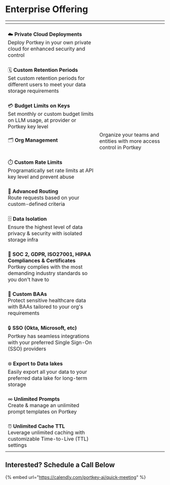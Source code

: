 # Enterprise Offering



<table data-card-size="large" data-view="cards" data-full-width="true"><thead><tr><th></th><th></th></tr></thead><tbody><tr><td><br>☁️ <strong>Private Cloud Deployments</strong><br>Deploy Portkey in your own private cloud for enhanced security and control<br></td><td></td></tr><tr><td><br>🗓️ <strong>Custom Retention Periods</strong><br>Set custom retention periods for different users to meet your data storage requirements<br></td><td></td></tr><tr><td><br>💳 <strong>Budget Limits on Keys</strong><br>Set monthly or custom budget limits on LLM usage, at provider or Portkey key level<br></td><td></td></tr><tr><td><p></p><p>🗂️ <strong>Org Management</strong></p></td><td>Organize your teams and entities with more access control in Portkey</td></tr><tr><td><br>⏱️ <strong>Custom Rate Limits</strong><br>Programatically set rate limits at API key level and prevent abuse<br></td><td></td></tr><tr><td><br>🚦 <strong>Advanced Routing</strong><br>Route requests based on your custom-defined criteria<br></td><td></td></tr><tr><td><br>🗄️ <strong>Data Isolation</strong><br>Ensure the highest level of data privacy &#x26; security with isolated storage infra<br></td><td></td></tr><tr><td><br>📑 <strong>SOC 2, GDPR, ISO27001, HIPAA Compliances &#x26; Certificates</strong><br>Portkey complies with the most demanding industry standards so you don't have to<br></td><td></td></tr><tr><td><br>🤝 <strong>Custom BAAs</strong><br>Protect sensitive healthcare data with BAAs tailored to your org's requirements<br></td><td></td></tr><tr><td><br>🔒 <strong>SSO (Okta, Microsoft, etc)</strong><br>Portkey has seamless integrations with your preferred Single Sign-On (SSO) providers<br></td><td></td></tr><tr><td><br>❄️ <strong>Export to Data lakes</strong><br>Easily export all your data to your preferred data lake for long-term storage<br></td><td></td></tr><tr><td><br>∞ <strong>Unlimited Prompts</strong><br>Create &#x26; manage an unlimited prompt templates on Portkey<br></td><td></td></tr><tr><td><br>⏰ <strong>Unlimited Cache TTL</strong><br>Leverage unlimited caching with customizable Time-to-Live (TTL) settings<br></td><td></td></tr><tr><td></td><td></td></tr></tbody></table>

## Interested? Schedule a Call Below

{% embed url="https://calendly.com/portkey-ai/quick-meeting" %}

